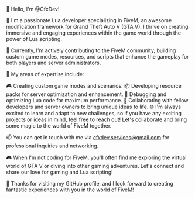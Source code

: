 👋 Hello, I'm @CfxDev!

🚀 I'm a passionate Lua developer specializing in FiveM, an awesome modification framework for Grand Theft Auto V (GTA V). I thrive on creating immersive and engaging experiences within the game world through the power of Lua scripting.

💼 Currently, I'm actively contributing to the FiveM community, building custom game modes, resources, and scripts that enhance the gameplay for both players and server administrators.

🌟 My areas of expertise include:

🎮 Creating custom game modes and scenarios.
📦 Developing resource packs for server optimization and enhancement.
🧪 Debugging and optimizing Lua code for maximum performance.
🤝 Collaborating with fellow developers and server owners to bring unique ideas to life.
🌐 I'm always excited to learn and adapt to new challenges, so if you have any exciting projects or ideas in mind, feel free to reach out! Let's collaborate and bring some magic to the world of FiveM together.

📫 You can get in touch with me via cfxdev.services@gmail.com for professional inquiries and networking.

🎮 When I'm not coding for FiveM, you'll often find me exploring the virtual world of GTA V or diving into other gaming adventures. Let's connect and share our love for gaming and Lua scripting!

🌟 Thanks for visiting my GitHub profile, and I look forward to creating fantastic experiences with you in the world of FiveM!
